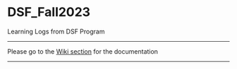 # DSF_Fall2023
Learning Logs from DSF Program

***

Please go to the [Wiki section](https://github.com/ElizabethBorden/DSF_Fall2023/wiki) for the documentation

***
